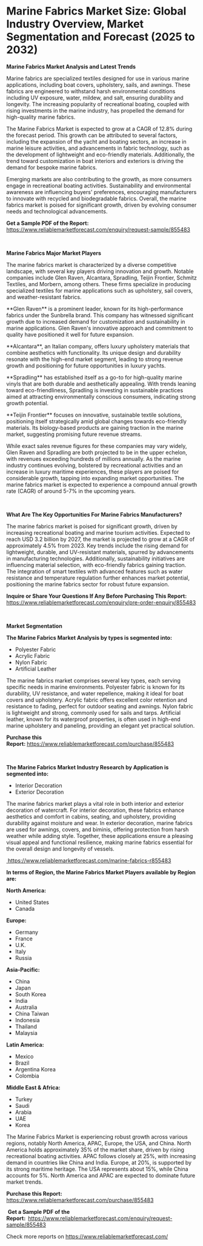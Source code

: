 <p><h1>Marine Fabrics Market Size: Global Industry Overview, Market Segmentation and Forecast (2025 to 2032)</h1></p><p><strong>Marine Fabrics Market Analysis and Latest Trends</strong></p>
<p><p>Marine fabrics are specialized textiles designed for use in various marine applications, including boat covers, upholstery, sails, and awnings. These fabrics are engineered to withstand harsh environmental conditions including UV exposure, water, mildew, and salt, ensuring durability and longevity. The increasing popularity of recreational boating, coupled with rising investments in the marine industry, has propelled the demand for high-quality marine fabrics.</p><p>The Marine Fabrics Market is expected to grow at a CAGR of 12.8% during the forecast period. This growth can be attributed to several factors, including the expansion of the yacht and boating sectors, an increase in marine leisure activities, and advancements in fabric technology, such as the development of lightweight and eco-friendly materials. Additionally, the trend toward customization in boat interiors and exteriors is driving the demand for bespoke marine fabrics.</p><p>Emerging markets are also contributing to the growth, as more consumers engage in recreational boating activities. Sustainability and environmental awareness are influencing buyers' preferences, encouraging manufacturers to innovate with recycled and biodegradable fabrics. Overall, the marine fabrics market is poised for significant growth, driven by evolving consumer needs and technological advancements.</p></p>
<p><strong>Get a Sample PDF of the Report:&nbsp;</strong> <a href="https://www.reliablemarketforecast.com/enquiry/request-sample/855483?utm_campaign=2800&utm_medium=2&utm_source=Github&utm_content=ia&utm_term=01042025&utm_id=marine-fabrics">https://www.reliablemarketforecast.com/enquiry/request-sample/855483</a></p>
<p>&nbsp;</p>
<p><strong>Marine Fabrics Major Market Players</strong></p>
<p><p>The marine fabrics market is characterized by a diverse competitive landscape, with several key players driving innovation and growth. Notable companies include Glen Raven, Alcantara, Spradling, Teijin Frontier, Schmitz Textiles, and Morbern, among others. These firms specialize in producing specialized textiles for marine applications such as upholstery, sail covers, and weather-resistant fabrics.</p><p>**Glen Raven** is a prominent leader, known for its high-performance fabrics under the Sunbrella brand. This company has witnessed significant growth due to increased demand for customization and sustainability in marine applications. Glen Raven's innovative approach and commitment to quality have positioned it well for future expansion.</p><p>**Alcantara**, an Italian company, offers luxury upholstery materials that combine aesthetics with functionality. Its unique design and durability resonate with the high-end market segment, leading to strong revenue growth and positioning for future opportunities in luxury yachts.</p><p>**Spradling** has established itself as a go-to for high-quality marine vinyls that are both durable and aesthetically appealing. With trends leaning toward eco-friendliness, Spradling is investing in sustainable practices aimed at attracting environmentally conscious consumers, indicating strong growth potential.</p><p>**Teijin Frontier** focuses on innovative, sustainable textile solutions, positioning itself strategically amid global changes towards eco-friendly materials. Its biology-based products are gaining traction in the marine market, suggesting promising future revenue streams.</p><p>While exact sales revenue figures for these companies may vary widely, Glen Raven and Spradling are both projected to be in the upper echelon, with revenues exceeding hundreds of millions annually. As the marine industry continues evolving, bolstered by recreational activities and an increase in luxury maritime experiences, these players are poised for considerable growth, tapping into expanding market opportunities. The marine fabrics market is expected to experience a compound annual growth rate (CAGR) of around 5-7% in the upcoming years.</p></p>
<p>&nbsp;</p>
<p><strong>What Are The Key Opportunities For Marine Fabrics Manufacturers?</strong></p>
<p><p>The marine fabrics market is poised for significant growth, driven by increasing recreational boating and marine tourism activities. Expected to reach USD 3.2 billion by 2027, the market is projected to grow at a CAGR of approximately 4.5% from 2023. Key trends include the rising demand for lightweight, durable, and UV-resistant materials, spurred by advancements in manufacturing technologies. Additionally, sustainability initiatives are influencing material selection, with eco-friendly fabrics gaining traction. The integration of smart textiles with advanced features such as water resistance and temperature regulation further enhances market potential, positioning the marine fabrics sector for robust future expansion.</p></p>
<p><strong>Inquire or Share Your Questions If Any Before Purchasing This Report:</strong> <a href="https://www.reliablemarketforecast.com/enquiry/pre-order-enquiry/855483?utm_campaign=2800&utm_medium=2&utm_source=Github&utm_content=ia&utm_term=01042025&utm_id=marine-fabrics">https://www.reliablemarketforecast.com/enquiry/pre-order-enquiry/855483</a></p>
<p>&nbsp;</p>
<p><strong>Market Segmentation</strong></p>
<p><strong>The Marine Fabrics Market Analysis by types is segmented into:</strong></p>
<p><ul><li>Polyester Fabric</li><li>Acrylic Fabric</li><li>Nylon Fabric</li><li>Artificial Leather</li></ul></p>
<p><p>The marine fabrics market comprises several key types, each serving specific needs in marine environments. Polyester fabric is known for its durability, UV resistance, and water repellence, making it ideal for boat covers and upholstery. Acrylic fabric offers excellent color retention and resistance to fading, perfect for outdoor seating and awnings. Nylon fabric is lightweight and strong, commonly used for sails and tarps. Artificial leather, known for its waterproof properties, is often used in high-end marine upholstery and paneling, providing an elegant yet practical solution.</p></p>
<p><strong>Purchase this Report:&nbsp;</strong><a href="https://www.reliablemarketforecast.com/purchase/855483?utm_campaign=2800&utm_medium=2&utm_source=Github&utm_content=ia&utm_term=01042025&utm_id=marine-fabrics">https://www.reliablemarketforecast.com/purchase/855483</a></p>
<p>&nbsp;</p>
<p><strong>The Marine Fabrics Market Industry Research by Application is segmented into:</strong></p>
<p><ul><li>Interior Decoration</li><li>Exterior Decoration</li></ul></p>
<p><p>The marine fabrics market plays a vital role in both interior and exterior decoration of watercraft. For interior decoration, these fabrics enhance aesthetics and comfort in cabins, seating, and upholstery, providing durability against moisture and wear. In exterior decoration, marine fabrics are used for awnings, covers, and biminis, offering protection from harsh weather while adding style. Together, these applications ensure a pleasing visual appeal and functional resilience, making marine fabrics essential for the overall design and longevity of vessels.</p></p>
<p><a href="https://www.reliablemarketforecast.com/marine-fabrics-r855483?utm_campaign=2800&utm_medium=2&utm_source=Github&utm_content=ia&utm_term=01042025&utm_id=marine-fabrics">&nbsp;https://www.reliablemarketforecast.com/marine-fabrics-r855483</a></p>
<p><strong>In terms of Region, the Marine Fabrics Market Players available by Region are:</strong></p>
<p>
    <p> <strong> North America: </strong>
        <ul>
            <li>United States</li>
            <li>Canada</li>
        </ul>
        </p> 
    <p> <strong> Europe: </strong>
        <ul>
            <li>Germany</li>
            <li>France</li>
            <li>U.K.</li>
            <li>Italy</li>
            <li>Russia</li>
        </ul>
        </p> 
    <p> <strong> Asia-Pacific: </strong>
        <ul>
            <li>China</li>
            <li>Japan</li>
            <li>South Korea</li>
            <li>India</li>
            <li>Australia</li>
            <li>China Taiwan</li>
            <li>Indonesia</li>
            <li>Thailand</li>
            <li>Malaysia</li>
        </ul>
        </p> 
    <p> <strong> Latin America: </strong>
        <ul>
            <li>Mexico</li>
            <li>Brazil</li>
            <li>Argentina Korea</li>
            <li>Colombia</li>
        </ul>
        </p> 
    <p> <strong> Middle East & Africa: </strong>
        <ul>
            <li>Turkey</li>
            <li>Saudi</li>
            <li>Arabia</li>
            <li>UAE</li>
            <li>Korea</li>
        </ul>
    </p>
    </p>
<p><p>The Marine Fabrics Market is experiencing robust growth across various regions, notably North America, APAC, Europe, the USA, and China. North America holds approximately 35% of the market share, driven by rising recreational boating activities. APAC follows closely at 25%, with increasing demand in countries like China and India. Europe, at 20%, is supported by its strong maritime heritage. The USA represents about 15%, while China accounts for 5%. North America and APAC are expected to dominate future market trends.</p></p>
<p><strong>Purchase this Report: </strong><a href="https://www.reliablemarketforecast.com/purchase/855483?utm_campaign=2800&utm_medium=2&utm_source=Github&utm_content=ia&utm_term=01042025&utm_id=marine-fabrics">https://www.reliablemarketforecast.com/purchase/855483</a></p>
<p>&nbsp;<strong>Get a Sample PDF of the Report:&nbsp;&nbsp;</strong><a href="https://www.reliablemarketforecast.com/enquiry/request-sample/855483?utm_campaign=2800&utm_medium=2&utm_source=Github&utm_content=ia&utm_term=01042025&utm_id=marine-fabrics">https://www.reliablemarketforecast.com/enquiry/request-sample/855483</a></p>
<p><strong></strong></p>
<p>Check more reports on <a href="https://www.reliablemarketforecast.com/?utm_campaign=2800&utm_medium=2&utm_source=Github&utm_content=ia&utm_term=01042025&utm_id=marine-fabrics">https://www.reliablemarketforecast.com/</a></p>